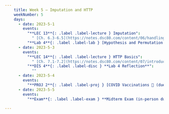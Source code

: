 ```yaml
---
    title: Week 5 – Imputation and HTTP
    weekNumber: 5
    days:
      - date: 2023-5-1
        events:
          "**LEC 13**{: .label .label-lecture } Imputation":
            " [Ch. 6.3-6.5](https://notes.dsc80.com/content/06/handling-missing-data.html)"
          "**Lab 4**{: .label .label-lab } [Hypothesis and Permutation Testing (due 5/1)](https://github.com/dsc-courses/dsc80-2023-sp/blob/main/labs/04-hyp-perm/lab.ipynb)":
      - date: 2023-5-3
        events:
          "**LEC 14**{: .label .label-lecture } HTTP Basics":
            " [Ch. 7.1-7.2](https://notes.dsc80.com/content/07/introduction.html)"
          "**DIS 4**{: .label .label-disc } **Lab 4 Reflection**":
            ""
      - date: 2023-5-4
        events:
          "**PROJ 2**{: .label .label-proj } [COVID Vaccinations 🦠 (due 5/4)](https://github.com/dsc-courses/dsc80-2023-sp/blob/main/projects/02-covid_vax/project.ipynb)":
      - date: 2023-5-5
        events:
          "**Exam**{: .label .label-exam } **Midterm Exam (in-person during lecture)**":
                
---
```

